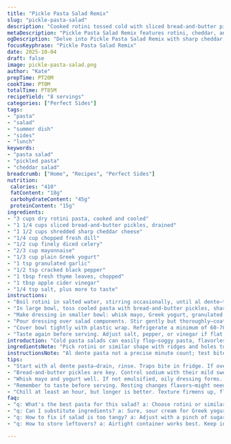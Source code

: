 ```yaml
---
title: "Pickle Pasta Salad Remix"
slug: "pickle-pasta-salad"
description: "Cooked rotini tossed cold with sliced bread-and-butter pickles and sharp cheddar. Dressing blends mayo, Greek yogurt, granulated garlic, cracked black pepper, fresh thyme, and a splash of apple cider vinegar in place of juice. Chill to meld but not drown the tang. Crunch texture from crisp celery added. Sodium dialed down by subbing dill pickles with lower sodium. Balanced creamy acidity, herb lift, and crispness. Prep around 20 minutes, resting at least 65 to guarantee proper flavor fusion. Eight servings, mid-calorie load, protein solid from cheese. Balanced fats from mayo and yogurt. Few grams sugar, modest fiber, a touch of calcium and iron. Practical, chill-based salad that cuts through heavy plates without hassle or fuss."
metaDescription: "Pickle Pasta Salad Remix features rotini, cheddar, and a tangy dressing, balancing flavor and texture perfectly."
ogDescription: "Delve into Pickle Pasta Salad Remix with sharp cheddar, crunchy celery, and zesty dressing. A must-try for a fresh twist!"
focusKeyphrase: "Pickle Pasta Salad Remix"
date: 2025-10-04
draft: false
image: pickle-pasta-salad.png
author: "Kate"
prepTime: PT20M
cookTime: PT0M
totalTime: PT85M
recipeYield: "8 servings"
categories: ["Perfect Sides"]
tags:
- "pasta"
- "salad"
- "summer dish"
- "sides"
- "lunch"
keywords:
- "pasta salad"
- "pickled pasta"
- "cheddar salad"
breadcrumb: ["Home", "Recipes", "Perfect Sides"]
nutrition: 
 calories: "410"
 fatContent: "18g"
 carbohydrateContent: "45g"
 proteinContent: "15g"
ingredients:
- "3 cups dry rotini pasta, cooked and cooled"
- "1 1/4 cups sliced bread-and-butter pickles, drained"
- "1 1/2 cups shredded sharp cheddar cheese"
- "1/4 cup chopped fresh dill"
- "1/2 cup finely diced celery"
- "2/3 cup mayonnaise"
- "1/3 cup plain Greek yogurt"
- "1 tsp granulated garlic"
- "1/2 tsp cracked black pepper"
- "1 tbsp fresh thyme leaves, chopped"
- "1 tbsp apple cider vinegar"
- "1/4 tsp salt, plus more to taste"
instructions:
- "Boil rotini in salted water, stirring occasionally, until al dente—tender with bite, not mushy. Drain, rinse with cold water to stop cooking, drain well again."
- "In large bowl, toss cooled pasta with bread-and-butter pickles, sharp cheddar, fresh dill, and diced celery. Celery adds crunch and freshness, contrasting soft pasta and smooth cheese."
- "Make dressing in smaller bowl: whisk mayo, Greek yogurt, granulated garlic, black pepper, fresh thyme, apple cider vinegar, and salt. No pickle juice here to control tang intensity and sodium."
- "Pour dressing over salad components. Stir gently but thoroughly—coat every bite with creamy, herbaceous dressing without breaking ingredients."
- "Cover bowl tightly with plastic wrap. Refrigerate a minimum of 60-70 minutes to let flavors marry. The wait allows acidity to mellow and herbs to permeate."
- "Taste again before serving. Adjust salt, pepper, or vinegar if flat or too sharp. Chill keeps salad firm; serve cold."
introduction: "Cold pasta salads can easily flop—soggy pasta, flavorless dressings, limp herbs. Know your textures, respect your ingredients. Start with al dente pasta—overcooked means mush in fridge hours later. Drain, rinse to stop cooking. Pickles add brightness but carry sodium; bread-and-butter cuts salt slightly, introduces subtle sweetness, balancing flavors without overpowering. Cheese must stand up—sharp cheddar brings punch, better than mild mozzarella here. Fresh herbs mix differently than dried; fresh dill chopped for pop, fresh thyme swapped in for dried parsley to shoot complexity up a notch. Texture layered with crisp celery—adds life among soft elements. Don't just dump dressing; whisk components in a separate bowl to emulsify sauces, avoid clumps or oily puddles. Dress cold salad just before chilling so flavors penetrate gradually but ingredients hold shape. Timing flexible but chill at least an hour—don’t rush melding. Salt to finish; salad dials salt differently after resting. Slice celery small enough to bite evenly but not pulverize. This method builds vibrant, layered pasta salad—it’s about contrast, balance, and foolproof technique to rescue dull lunches or side dishes."
ingredientsNote: "Pick rotini or similar shape with ridges and holes to trap dressing. Overly thin pastas like angel hair won’t hold sauce well, resulting in bland bites. Bread-and-butter pickles give subtle sweetness that offsets vinegar’s punch and controls sodium better than classic kosher dills but still delivers crunch. Swap Greek yogurt for sour cream if richness desired but yogurt adds tang and reduces fat. Mayonnaise chosen for creaminess and smooth mouthfeel—don’t skip or substitute for oil alone or dressing thins out. Fresh dill and thyme replace dried herbs found in many versions for brighter aroma; dried parsley lacks punch here. Granulated garlic puréed garlic or powder works but granulated gives better dispersed balance. Apple cider vinegar brightens dressing while cutting bite of pickle juice—apple cider vinegars’ mild fruitiness lessens harshness and adds complexity. Celery optional; adds micro-crisp contrast; omit for milder salad but lose crunch impact. Salt in dressing is minimal since pickles and cheese are salty; add cautiously to avoid over-salting."
instructionsNote: "Al dente pasta not a precise minute count; test bite often starting 2 mins before package suggestion. It should resist but not crunch. Cooling quickly with cold water locks pasta texture before adding to salad bowl. Mix salad ingredients first so evenly dispersed before dressing. Whisk dressing vigorously; mayo and yogurt separate if not properly combined, resulting in oily layer. Pour dressing slowly; fold salad gently with spatula or large spoon to prevent crushing cheese or pickles. Cover tightly to prevent fridge odors infiltrating. Allow at least an hour chilling but 75 minutes better for max flavor blend. Taste-test before serving; resting dulls seasoning so tweak salt or vinegar for brightness last minute. If too thick dressing, thin with splash of water or more vinegar, not more mayo—too creamy will weigh down salad. If salad seems soggy after sitting long, add fresh dill or celery at last minute for renewed texture. Serve cold; warming kills texture and sharpness."
tips:
- "Start with al dente pasta—drain, rinse. Traps bite in fridge. If overcooked, mush later. Test often, especially before the final minute, adjust time."
- "Bread-and-butter pickles are key. Control sodium with their mild sweetness. Don’t skip the crunch; vital contrast. Use fresh herbs for more flavor—dried just doesn’t cut it here."
- "Whisk mayo and yogurt well. If not emulsified, oily dressing forms. Keep it thick, but not too thick, you can always thin with a bit of vinegar later."
- "Remember to taste before serving. Resting changes flavors—might need more vinegar or salt. Adjust as needed right before serving for brightness."
- "Chill at least an hour, but longer is better. Texture firmens up, flavors meld. If salad feels soggy after chilling, add fresh celery or dill before serving."
faq:
- "q: What's the best pasta for this salad? a: Choose rotini or similar shape with ridges. Thin pasta like angel hair won't hold dressing well. Look for bite."
- "q: Can I substitute ingredients? a: Sure, sour cream for Greek yogurt. Just know that will alter tang. Celery adds crunch; omitting loses texture, consider that."
- "q: How to fix if salad is too tangy? a: Adjust with a pinch of sugar or more mayo. Balance flavors, tartness can overwhelm. Taste repeatedly."
- "q: How to store leftovers? a: Airtight container works best. Keep in fridge. Use within three days for freshness. Texture can change though over time."

---
```

